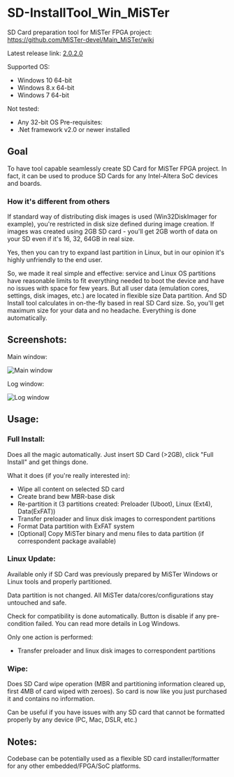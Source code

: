 # SD-InstallTool_Win_MiSTer
SD Card preparation tool for MiSTer FPGA project: https://github.com/MiSTer-devel/Main_MiSTer/wiki

Latest release link: [2.0.2.0](/releases/20180408/MiSTer%20SD%20Card%20Utility.exe?raw=true)

Supported OS:
- Windows 10 64-bit
- Windows 8.x 64-bit
- Windows 7 64-bit

Not tested:
- Any 32-bit OS
Pre-requisites:
- .Net framework v2.0 or newer installed

## Goal

To have tool capable seamlessly create SD Card for MiSTer FPGA project.
In fact, it can be used to produce SD Cards for any Intel-Altera SoC devices and boards.

### How it's different from others

If standard way of distributing disk images is used (Win32DiskImager for example), you're restricted in disk size defined during image creation. If images was created using 2GB SD card - you'll get 2GB worth of data on your SD even if it's 16, 32, 64GB in real size.

Yes, then you can try to expand last partition in Linux, but in our opinion it's highly unfriendly to the end user.

So, we made it real simple and effective: service and Linux OS partitions have reasonable limits to fit everything needed to boot the device and have no issues with space for few years. But all user data (emulation cores, settings, disk images, etc.) are located in flexible size Data partition. And SD Install tool calculates in on-the-fly based in real SD Card size.
So, you'll get maximum size for your data and no headache. Everything is done automatically.

## Screenshots:

Main window:

![Main window](/doc/screenshots/main.png?raw=true)

Log window:

![Log window](/doc/screenshots/log.png?raw=true)

## Usage:

### Full Install:

Does all the magic automatically. Just insert SD Card (>2GB), click "Full Install" and get things done.

What it does (if you're really interested in):
- Wipe all content on selected SD card
- Create brand bew MBR-base disk
- Re-partition it (3 partitions created: Preloader (Uboot), Linux (Ext4), Data(ExFAT))
- Transfer preloader and linux disk images to correspondent partitions
- Format Data partition with ExFAT system
- [Optional] Copy MiSTer binary and menu files to data partition (if correspondent package available)

### Linux Update:

Available only if SD Card was previously prepared by MiSTer Windows or Linux tools and properly partitioned.

Data partition is not changed. All MiSTer data/cores/configurations stay untouched and safe.

Check for compatibility is done automatically. Button is disable if any pre-condition failed. You can read more details in Log Windows.

Only one action is performed:
- Transfer preloader and linux disk images to correspondent partitions

### Wipe:

Does SD Card wipe operation (MBR and partitioning information cleared up, first 4MB of card wiped with zeroes). So card is now like you just purchased it and contains no information.

Can be useful if you have issues with any SD card that cannot be formatted properly by any device (PC, Mac, DSLR, etc.)

## Notes:
Codebase can be potentially used as a flexible SD card installer/formatter for any other embedded/FPGA/SoC platforms.

